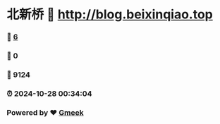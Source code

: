 # 北新桥 :link: http://blog.beixinqiao.top 
### :page_facing_up: [6](http://blog.beixinqiao.top/tag.html) 
### :speech_balloon: 0 
### :hibiscus: 9124 
### :alarm_clock: 2024-10-28 00:34:04 
### Powered by :heart: [Gmeek](https://github.com/Meekdai/Gmeek)
